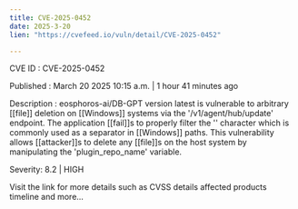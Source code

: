 ```yaml
---
title: CVE-2025-0452
date: 2025-3-20
lien: "https://cvefeed.io/vuln/detail/CVE-2025-0452"

---
```


CVE ID : CVE-2025-0452

Published :  March 20
2025
10:15 a.m. | 1 hour
41 minutes ago

Description : eosphoros-ai/DB-GPT version latest is vulnerable to arbitrary [[file]] deletion on [[Windows]] systems via the '/v1/agent/hub/update' endpoint. The application [[fail]]s to properly filter the '\' character
which is commonly used as a separator in [[Windows]] paths. This vulnerability allows [[attacker]]s to delete any [[file]]s on the host system by manipulating the 'plugin_repo_name' variable.

Severity: 8.2 | HIGH

Visit the link for more details
such as CVSS details
affected products
timeline
and more...
